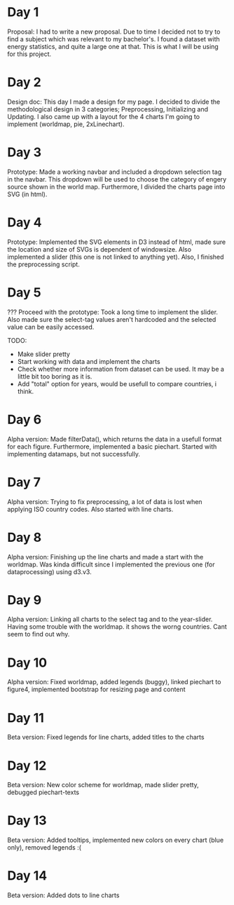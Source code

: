 # Day 1
Proposal: I had to write a new proposal. Due to time I decided not to try to find a subject which was relevant to my bachelor's. I found a dataset with energy statistics, and quite a large one at that. This is what I will be using for this project.


# Day 2
Design doc: This day I made a design for my page. I decided to divide the methodological design in 3 categories; Preprocessing, Initializing and Updating. I also came up with a layout for the 4 charts I'm going to implement (worldmap, pie, 2xLinechart).

# Day 3
Prototype: Made a working navbar and included a dropdown selection tag in the navbar. This dropdown will be used to choose the category of engery source shown in the world map. Furthermore, I divided the charts page into SVG (in html).

# Day 4
Prototype: Implemented the SVG elements in D3 instead of html, made sure the location and size of SVGs is dependent of windowsize. Also implemented a slider (this one is not linked to anything yet). Also, I finished the preprocessing script.

# Day 5
??? Proceed with the prototype: Took a long time to implement the slider. Also made sure the select-tag values aren't hardcoded and the selected value can be easily accessed. 

TODO:
* Make slider pretty
* Start working with data and implement the charts
* Check whether more information from dataset can be used. It may be a little bit too boring as it is.
* Add "total" option for years, would be usefull to compare countries, i think.

# Day 6
Alpha version: Made filterData(), which returns the data in a usefull format for each figure. Furthermore, implemented a basic piechart. Started with implementing datamaps, but not successfully.

# Day 7
Alpha version: Trying to fix preprocessing, a lot of data is lost when applying ISO country codes. Also started with line charts.

# Day 8
Alpha version: Finishing up the line charts and made a start with the worldmap. Was kinda difficult since I implemented the previous one (for dataprocessing) using d3.v3.

# Day 9
Alpha version: Linking all charts to the select tag and to the year-slider. Having some trouble with the worldmap. it shows the worng countries. Cant seem to find out why.

# Day 10
Alpha version: Fixed worldmap, added legends (buggy), linked piechart to figure4, implemented bootstrap for resizing page and content

# Day 11
Beta version: Fixed legends for line charts, added titles to the charts

# Day 12
Beta version: New color scheme for worldmap, made slider pretty, debugged piechart-texts

# Day 13
Beta version: Added tooltips, implemented new colors on every chart (blue only), removed legends :(

# Day 14
Beta version: Added dots to line charts
